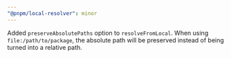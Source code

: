 ```yaml
---
"@pnpm/local-resolver": minor
---
```


Added `preserveAbsolutePaths` option to `resolveFromLocal`. When using `file:/path/to/package`, the absolute path will be preserved instead of being turned into a relative path.

